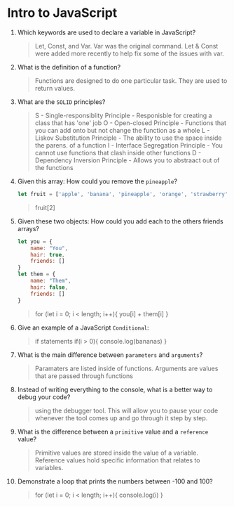 # Intro to JavaScript
01. Which keywords are used to declare a variable in JavaScript?

    > Let, Const, and Var. Var was the original command. Let & Const were added more recently to help fix some of the issues with var. 

02. What is the definition of a function?

    > Functions are designed to do one particular task. They are used to return values.

03. What are the `SOLID` principles?

    > S - Single-responsiblity Principle - Responisble for creating a class that has 'one' job
    > O - Open-closed Principle - Functions that you can add onto but not change the function as a whole
    > L - Liskov Substitution Principle - The ability to use the space inside the parens. of a function
    > I - Interface Segregation Principle - You cannot use functions that clash inside other functions
    > D - Dependency Inversion Principle - Allows you to abstraact out of the functions

04. Given this array: How could you remove the `pineapple`?

    ```js
    let fruit = ['apple', 'banana', 'pineapple', 'orange', 'strawberry']
    ```

    > fruit[2] 

05. Given these two objects: How could you add each to the others friends arrays?

    ```js
    let you = {
        name: "You",
        hair: true,
        friends: []
    }
    let them = {
        name: "Them",
        hair: false,
        friends: []
    }
    ```

    >for (let i = 0; i < length; i++){
    > you[i] + them[i]
    >}

06. Give an example of a JavaScript `Conditional`:

    > if statements
    > if(i > 0){
    > console.log(bananas)
    > }

07. What is the main difference between `parameters` and `arguments`?

    > Paramaters are listed inside of functions. Arguments are values that are passed through functions

08. Instead of writing everything to the console, what is a better way to debug your code?

    > using the debugger tool. This will allow you to pause your code whenever the tool comes up and go through it step by step.

09. What is the difference between a `primitive` value and a `reference` value?

    > Primitive values are stored inside the value of a variable. Reference values hold specific information that relates to variables.

10. Demonstrate a loop that prints the numbers between -100 and 100?

    > for (let i = 0; i < length; i++){
    > console.log(i)
    > }
